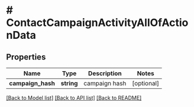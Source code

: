 # # ContactCampaignActivityAllOfActionData

## Properties

Name | Type | Description | Notes
------------ | ------------- | ------------- | -------------
**campaign_hash** | **string** | campaign hash | [optional]

[[Back to Model list]](../../README.md#models) [[Back to API list]](../../README.md#endpoints) [[Back to README]](../../README.md)

